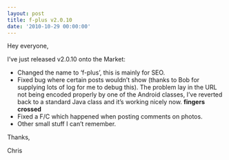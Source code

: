```yaml
---
layout: post
title: f-plus v2.0.10
date: '2010-10-29 00:00:00'
---
```


Hey everyone,

I&#8217;ve just released v2.0.10 onto the Market:

*   Changed the name to &#8216;f-plus&#8217;, this is mainly for SEO.
*   Fixed bug where certain posts wouldn&#8217;t show (thanks to Bob for supplying lots of log for me to debug this). The problem lay in the URL not being encoded properly by one of the Android classes, I&#8217;ve reverted back to a standard Java class and it&#8217;s working nicely now. **fingers crossed**
*   Fixed a F/C which happened when posting comments on photos.
*   Other small stuff I can&#8217;t remember.

Thanks,

Chris